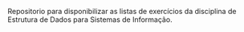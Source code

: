 Repositorio para disponibilizar as listas de exercícios da disciplina de Estrutura de Dados para Sistemas de Informação.
